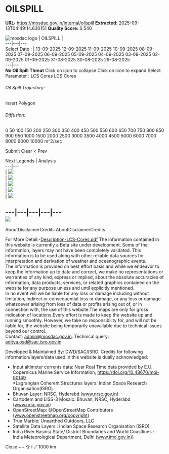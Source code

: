 # OILSPILL

**URL:** https://mosdac.gov.in/internal/oilspill
**Extracted:** 2025-09-13T04:49:14.630151
**Quality Score:** 0.540

![mosdac logo](https://mosdac.gov.in/oilspill/assets/img/transparent_mosdac_rapid.png) |  OILSPILL |   
---|---|---  
Select Date : |  13-09-2025 12-09-2025 11-09-2025 10-09-2025 08-09-2025 07-09-2025 06-09-2025 05-09-2025 04-09-2025 03-09-2025 02-09-2025 01-09-2025 31-08-2025 30-08-2025 29-08-2025  
---|---  
**No Oil Spill Threat**
Click on icon to collapse 
Click on icon to expand 
Select Parameter :
LCS Cores
LCS Cores
###### Oil Spill Trajectory:
Insert Polygon
###### Diffusion:
0 50 100 150 200 250 300 350 400 450 500 550 600 650 700 750 800 850 900 950 1000 1500 2000 2500 3000 3500 4000 4500 5000 6000 7000 8000 9000 10000
m^2/sec
  
Submit Clear
<
Prev 
>
Next
Legends | Analysis  
---|---  
|  ![](https://mosdac.gov.in/geoserver_2/oil_spill/wms?TRANSEPARENT=true&SERVICE=WMS&VERSION=1.1.1&REQUEST=GetLegendGraphic&LAYER=GIS_d1_layer0_background_ftle&FORMAT=image/png&STYLES=)   
|  ![](https://mosdac.gov.in/geoserver_2/oil_spill/wms?TRANSEPARENT=true&SERVICE=WMS&VERSION=1.1.1&REQUEST=GetLegendGraphic&LAYER=GIS_d1_layer3_lcs&FORMAT=image/png&STYLES=)   
|  ![](https://mosdac.gov.in/geoserver_2/oil_spill/wms?TRANSEPARENT=true&SERVICE=WMS&VERSION=1.1.1&REQUEST=GetLegendGraphic&LAYER=GIS_d1_layer1_dir_scatter&FORMAT=image/png&STYLES=)   
|  ![](https://mosdac.gov.in/geoserver_2/oil_spill/wms?TRANSEPARENT=true&SERVICE=WMS&VERSION=1.1.1&REQUEST=GetLegendGraphic&LAYER=oil_spill:GEO_OIL_SPILL_01&FORMAT=image/png&STYLES=)   
|  ![](https://mosdac.gov.in/geoserver_2/oil_spill/wms?TRANSEPARENT=true&SERVICE=WMS&VERSION=1.1.1&REQUEST=GetLegendGraphic&LAYER=GIS_d1_layer2_r0_scatter&FORMAT=image/png&STYLES=)   
  
---|---|---|---|---  
![](https://mosdac.gov.in/oilspill/assets/img/point_icon.png)  
---  
AboutDisclaimerCredits AboutDisclaimerCredits
  
For More Detail:-[Description-LCS-Cores.pdf](https://mosdac.gov.in/oilspill/assets/documents/Description-LCS-Cores.pdf)
The information contained in this website is currently a Beta site under development. Some of the information, layers may not have been completely validated. This information is to be used along with other reliable data sources for interpretation and derivation of weather and oceanographic events.   
The information is provided on best effort basis and while we endeavor to keep the information up to date and correct, we make no representations or warranties of any kind, express or implied, about the absolute accuracies of information, data products, services, or related graphics contained on the website for any purpose unless and until explicitly mentioned.  
In no event will we be liable for any loss or damage including without limitation, indirect or consequential loss or damage, or any loss or damage whatsoever arising from loss of data or profits arising out of, or in connection with, the use of this website.The maps are only for gross indication of locations.Every effort is made to keep the website up and running smoothly. However, we take no responsibility for, and will not be liable for, the website being temporarily unavailable due to technical issues beyond our control.  
Contact: admin@mosdac.gov.in. Technical query: aditya.osd@sac.isro.gov.in  

Developed & Maintained By: DWD/SAC/ISRO.
Credits for following information/layers/data used in this website is dually acknowledged:   
* Input altimeter currents data: Near Real Time data provided by E.U. Copernicus Marine Service Information; https://doi.org/10.48670/moi-00149  
*Lagrangian Coherent Structures layers: Indian Space Research Organisation(ISRO)  
* Bhuvan Layer: NRSC, Hyderabd (www.nrsc.gov.in)  
* Cartodem and LISS-3 Mosaic: Bhuvan, NRSC, Hyderabd (www.nrsc.gov.in)  
* OpenStreetMap: @OpenStreetMap Contributors (www.openstreetmap.org/copyright)  
* True Marble: Unearthed Outdoors, LLC  
* Satellite Data Layers : Indian Space Research Organisation (ISRO)  
* India River Basins/ State/ District Boundaries and World Coastlines : India Meteorological Department, Delhi (www.imd.gov.in))   

Close
[](https://mosdac.gov.in/oilspill/)
+−
⇧
i
⤢
1000 km
